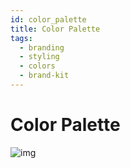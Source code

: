 ```yaml
---
id: color_palette
title: Color Palette
tags:
  - branding
  - styling
  - colors
  - brand-kit
---
```


# Color Palette


![img](/img/kitty_color_palette.jpeg)